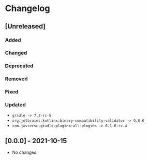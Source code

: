 # Changelog

## [Unreleased]

### Added

### Changed

### Deprecated

### Removed

### Fixed

### Updated
- `gradle -> 7.3-rc-5`
- `org.jetbrains.kotlinx:binary-compatibility-validator -> 0.8.0`
- `com.javiersc.gradle-plugins:all-plugins -> 0.1.0-rc.4`


## [0.0.0] - 2021-10-15
- No changes
